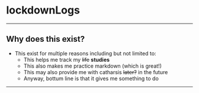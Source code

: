 # lockdownLogs

---

## Why does this exist?

- This exist for multiple reasons including but not limited to:
  - This helps me track my ~~life~~ **studies**
  - This also makes me practice markdown (which is great!)
  - This may also provide me with catharsis ~~later?~~ in the future
  - Anyway, bottum line is that it gives me something to do

---
